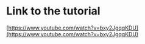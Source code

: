 # Link to the tutorial

[https://www.youtube.com/watch?v=bxy2JgqqKDU](https://www.youtube.com/watch?v=bxy2JgqqKDU)
